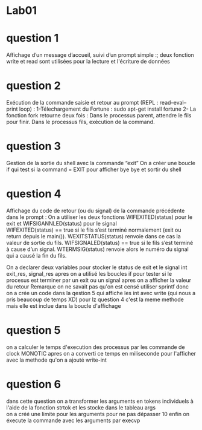 # Lab01
# question 1
Affichage d’un message d’accueil, suivi d’un prompt simple :;
deux fonction write  et read sont utilisées pour la lecture et l'écriture de données

# question 2
Exécution de la commande saisie et retour au prompt (REPL : read–eval–print loop) :
1-Télechargement du Fortune :
sudo apt-get install fortune
2- La fonction fork retourne deux fois :
Dans le processus parent, attendre le fils pour finir.
Dans le processus fils, exécution de la command.

# question 3
 Gestion de la sortie du shell avec la commande “exit” 
On a créer une boucle if qui test si la command = EXIT pour afficher bye bye et sortir du shell 

# question 4
Affichage du code de retour (ou du signal) de la commande précédente dans le prompt :
On a utiliser les deux fonctions WIFEXITED(status) pour le exit et WIFSIGANNLED(status) pour le signal  
 	WIFEXITED(status) == true si le fils s’est terminé normalement (exit ou return depuis le main()).
                              WEXITSTATUS(status) renvoie dans ce cas la valeur de sortie du fils.
 	WIFSIGNALED(status) == true si le fils s’est terminé à cause d’un signal. 
                              WTERMSIG(status) renvoie alors le numéro du signal qui a causé la fin du fils.
                              
On a declarer deux variables pour stocker le status de exit et le signal int exit_res, signal_res
apres on a utilisé les boucles if pour tester si le procesus est terminer par un exit ou un signal
apres on a afficher la valeur du retour 
Remarque on ne savait pas qu'on est censé utiliser sprintf donc on a crée un code dans la qestion 5 qui affiche les int avec write (qui nous a pris beaucoup de temps XD)
pour lz question 4 c'est la meme methode mais elle est inclue dans la boucle d'affichage 


# question 5
on a calculer le temps d'execution des processus par les commande de clock MONOTIC
apres on a converti ce temps en miliseconde pour l'afficher avec la methode qu'on a ajouté write-int

# question 6
dans cette question on a transformer les arguments en tokens individuels à l'aide de la fonction strtok et les stocke dans le tableau args  
on a créé une limite pour les arguments pour ne pas dépasser 10 
enfin on éxecute la commande avec les arguments par execvp
